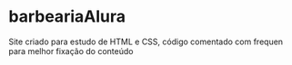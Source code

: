 # barbeariaAlura
Site criado para estudo de HTML e CSS, código comentado com frequen para melhor  fixação do conteúdo
